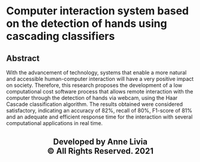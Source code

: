 # Computer interaction system based on the detection of hands using cascading classifiers

## Abstract

With the advancement of technology, systems that enable a more natural and accessible human-computer interaction will have a very positive impact on society. Therefore, this research proposes the development of a low computational cost software process that allows remote interaction with the computer through the detection of hands via webcam, using the Haar Cascade classification algorithm. The results obtained were considered satisfactory, indicating an accuracy of 82%, recall of 80%, F1-score of 81% and an adequate and efficient response time for the interaction with several computational applications in real time.

<h2 align="center"> Developed by Anne Livia
<br/>© All Rights Reserved. 2021<br/><br/></h2>